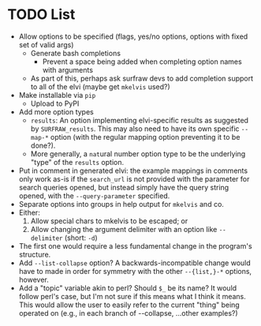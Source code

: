 # TODO List

- Allow options to be specified (flags, yes/no options, options with fixed set
  of valid args)
	- Generate bash completions
		- Prevent a space being added when completing option names with
		  arguments
	- As part of this, perhaps ask surfraw devs to add completion support
	  to all of the elvi (maybe get `mkelvis` used?)
- Make installable via `pip`
	- Upload to PyPI
- Add more option types
	- `results`: An option implementing elvi-specific results as suggested
	  by `SURFRAW_results`. This may also need to have its own specific
`--map-*` option (with the regular mapping option preventing it to be done?).
	- More generally, a `nat`ural number option type to be the underlying
	  "type" of the `results` option.
- Put in comment in generated elvi: the example mappings in comments only work
  as-is if the `search_url` is not provided with the parameter for search
queries opened, but instead simply have the query string opened, with the
`--query-parameter` specified.
- Separate options into groups in help output for `mkelvis` and co.
- Either:
	1. Allow special chars to mkelvis to be escaped; or
	2. Allow changing the argument delimiter with an option like
`--delimiter` (short: `-d`)
- The first one would require a less fundamental change in the program's
  structure.
- Add `--list-collapse` option?  A backwards-incompatible change would have to
  made in order for symmetry with the other `--{list,}-*` options, however.
- Add a "topic" variable akin to perl?  Should `$_` be its name?  It would
  follow perl's case, but I'm not sure if this means what I think it means.
This would allow the user to easily refer to the current "thing" being operated
on (e.g., in each branch of --collapse, ...other examples?)
